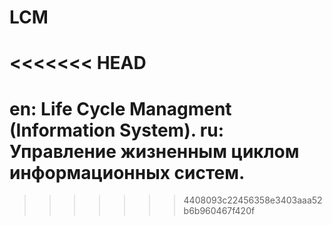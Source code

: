 # LCM
<<<<<<< HEAD
===================

en: Life Cycle Managment (Information System).
ru: Управление жизненным циклом информационных систем.
=======
>>>>>>> 4408093c22456358e3403aaa52b6b960467f420f
